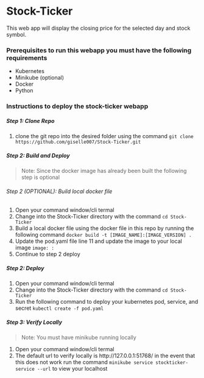 # Stock-Ticker
This web app will display the closing price for the selected day and stock symbol. 


### Prerequisites to run this webapp you must have the following requirements
- Kubernetes
- Minikube (optional)
- Docker
- Python

### Instructions to deploy the stock-ticker webapp
##### Step 1: Clone Repo
<ol>
<li>clone the git repo into the desired folder using the command <code>git clone https://github.com/giselle007/Stock-Ticker.git</code></li>
</ol>

##### Step 2: Build and Deploy

>Note: Since the docker image has already been built the following step is optional

###### Step 2 (OPTIONAL): Build local docker file
<ol>
<li>Open your command window/cli termal</li>
<li>Change into the Stock-Ticker directory with the command <code>cd Stock-Ticker</code></li>
<li>Build a local docker file using the docker file in this repo by running the following command <code>docker build -t [IMAGE_NAME]:[IMAGE_VERSION] .</code></li>
<li>Update the pod.yaml file line 11 and update the image to your local image <code>image: <IMAGE_NAME>:<IMAGE_VERSION></code></li>
<li>Continue to step 2 deploy</li>
</ol>
  
##### Step 2: Deploy
<ol>
<li>Open your command window/cli termal</li>
<li>Change into the Stock-Ticker directory with the command <code>cd Stock-Ticker</code></li>
<li>Run the following command to deploy your kubernetes pod, service, and secret <code>kubectl create -f pod.yaml</code></li>
</ol>
  
##### Step 3: Verify Locally
>Note: You must have minikube running locally
<ol>
<li>Open your command window/cli termal</li>
<li>The default url to verify locally is http://127.0.0.1:51768/ in the event that this does not work run the command <code>minikube service stockticker-service --url</code> to view your localhost</li>
</ol>
